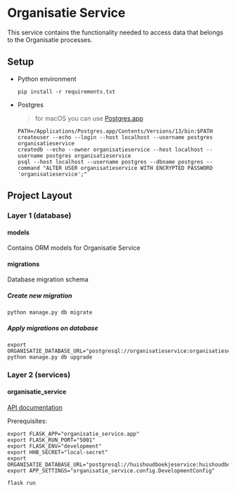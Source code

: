 # Organisatie Service

This service contains the functionality needed to access data that belongs to the Organisatie processes.
 
## Setup

- Python environment
    ```shell script
    pip install -r requirements.txt
    ```

- Postgres
  > for macOS you can use [Postgres.app](https://postgresapp.com/)
    ```
    PATH=/Applications/Postgres.app/Contents/Versions/13/bin:$PATH
    createuser --echo --login --host localhost --username postgres organisatieservice
    createdb --echo --owner organisatieservice --host localhost --username postgres organisatieservice
    psql --host localhost --username postgres --dbname postgres --command "ALTER USER organisatieservice WITH ENCRYPTED PASSWORD 'organisatieservice';"
    ```

## Project Layout

### Layer 1 (database)

#### models
Contains ORM models for Organisatie Service

#### migrations
Database migration schema

##### Create new migration
```shell script
python manage.py db migrate
```

##### Apply migrations on database
```shell script
export ORGANISATIE_DATABASE_URL="postgresql://organisatieservice:organisatieservice@localhost/organisatieservice"
python manage.py db upgrade
```
### Layer 2 (services)

#### organisatie_service
[API documentation](docs/openapi.yaml)

Prerequisites:

```shell script
export FLASK_APP="organisatie_service.app"
export FLASK_RUN_PORT="5001"
export FLASK_ENV="development"
export HHB_SECRET="local-secret"
export ORGANISATIE_DATABASE_URL="postgresql://huishoudboekjeservice:huishoudboekjeservice@localhost/huishoudboekjeservice"
export APP_SETTINGS="organisatie_service.config.DevelopmentConfig"

flask run
```

